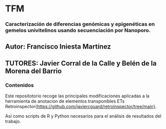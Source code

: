 # TFM
### Caracterización de diferencias genómicas y epigenéticas en gemelos univitelinos usando secuenciación por Nanoporo.
## Autor: Francisco Iniesta Martínez
## TUTORES: Javier Corral de la Calle  y Belén de la Morena del Barrio

### Contenidos
Este repositotorio recoge las principales modificaciones aplicadas a la herramienta de anotacion de elementos transponibles ETs Retroinspector{https://github.com/javiercguard/retroinspector/tree/main}.


Así como scripts de R y Python necesarios para el análisis de resultados del trabajo.
